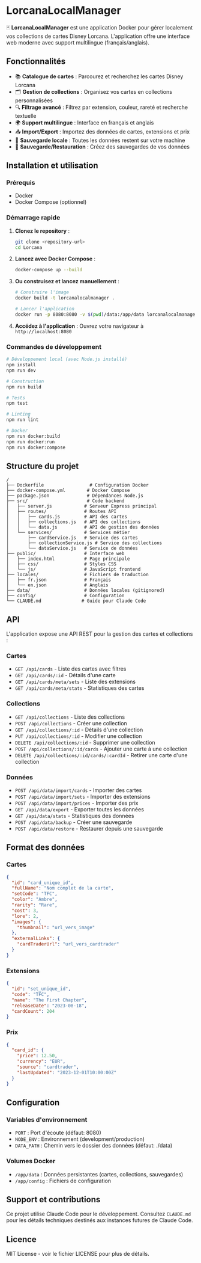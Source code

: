 # LorcanaLocalManager

🃏 **LorcanaLocalManager** est une application Docker pour gérer localement vos collections de cartes Disney Lorcana. L'application offre une interface web moderne avec support multilingue (français/anglais).

## Fonctionnalités

- 📚 **Catalogue de cartes** : Parcourez et recherchez les cartes Disney Lorcana
- 🗂️ **Gestion de collections** : Organisez vos cartes en collections personnalisées
- 🔍 **Filtrage avancé** : Filtrez par extension, couleur, rareté et recherche textuelle
- 🌍 **Support multilingue** : Interface en français et anglais
- 📥 **Import/Export** : Importez des données de cartes, extensions et prix
- 💾 **Sauvegarde locale** : Toutes les données restent sur votre machine
- 🔄 **Sauvegarde/Restauration** : Créez des sauvegardes de vos données

## Installation et utilisation

### Prérequis

- Docker
- Docker Compose (optionnel)

### Démarrage rapide

1. **Clonez le repository** :
   ```bash
   git clone <repository-url>
   cd Lorcana
   ```

2. **Lancez avec Docker Compose** :
   ```bash
   docker-compose up --build
   ```

3. **Ou construisez et lancez manuellement** :
   ```bash
   # Construire l'image
   docker build -t lorcanalocalmanager .
   
   # Lancer l'application
   docker run -p 8080:8080 -v $(pwd)/data:/app/data lorcanalocalmanager
   ```

4. **Accédez à l'application** :
   Ouvrez votre navigateur à `http://localhost:8080`

### Commandes de développement

```bash
# Développement local (avec Node.js installé)
npm install
npm run dev

# Construction
npm run build

# Tests
npm test

# Linting
npm run lint

# Docker
npm run docker:build
npm run docker:run
npm run docker:compose
```

## Structure du projet

```
/
├── Dockerfile                 # Configuration Docker
├── docker-compose.yml        # Docker Compose
├── package.json              # Dépendances Node.js
├── src/                      # Code backend
│   ├── server.js            # Serveur Express principal
│   ├── routes/              # Routes API
│   │   ├── cards.js         # API des cartes
│   │   ├── collections.js   # API des collections
│   │   └── data.js          # API de gestion des données
│   └── services/            # Services métier
│       ├── cardService.js   # Service des cartes
│       ├── collectionService.js # Service des collections
│       └── dataService.js   # Service de données
├── public/                  # Interface web
│   ├── index.html           # Page principale
│   ├── css/                 # Styles CSS
│   └── js/                  # JavaScript frontend
├── locales/                 # Fichiers de traduction
│   ├── fr.json              # Français
│   └── en.json              # Anglais
├── data/                    # Données locales (gitignored)
├── config/                  # Configuration
└── CLAUDE.md               # Guide pour Claude Code
```

## API

L'application expose une API REST pour la gestion des cartes et collections :

### Cartes
- `GET /api/cards` - Liste des cartes avec filtres
- `GET /api/cards/:id` - Détails d'une carte
- `GET /api/cards/meta/sets` - Liste des extensions
- `GET /api/cards/meta/stats` - Statistiques des cartes

### Collections
- `GET /api/collections` - Liste des collections
- `POST /api/collections` - Créer une collection
- `GET /api/collections/:id` - Détails d'une collection
- `PUT /api/collections/:id` - Modifier une collection
- `DELETE /api/collections/:id` - Supprimer une collection
- `POST /api/collections/:id/cards` - Ajouter une carte à une collection
- `DELETE /api/collections/:id/cards/:cardId` - Retirer une carte d'une collection

### Données
- `POST /api/data/import/cards` - Importer des cartes
- `POST /api/data/import/sets` - Importer des extensions
- `POST /api/data/import/prices` - Importer des prix
- `GET /api/data/export` - Exporter toutes les données
- `GET /api/data/stats` - Statistiques des données
- `POST /api/data/backup` - Créer une sauvegarde
- `POST /api/data/restore` - Restaurer depuis une sauvegarde

## Format des données

### Cartes
```json
{
  "id": "card_unique_id",
  "fullName": "Nom complet de la carte",
  "setCode": "TFC",
  "color": "Ambre",
  "rarity": "Rare",
  "cost": 3,
  "lore": 2,
  "images": {
    "thumbnail": "url_vers_image"
  },
  "externalLinks": {
    "cardTraderUrl": "url_vers_cardtrader"
  }
}
```

### Extensions
```json
{
  "id": "set_unique_id",
  "code": "TFC",
  "name": "The First Chapter",
  "releaseDate": "2023-08-18",
  "cardCount": 204
}
```

### Prix
```json
{
  "card_id": {
    "price": 12.50,
    "currency": "EUR",
    "source": "cardtrader",
    "lastUpdated": "2023-12-01T10:00:00Z"
  }
}
```

## Configuration

### Variables d'environnement

- `PORT` : Port d'écoute (défaut: 8080)
- `NODE_ENV` : Environnement (development/production)
- `DATA_PATH` : Chemin vers le dossier des données (défaut: ./data)

### Volumes Docker

- `/app/data` : Données persistantes (cartes, collections, sauvegardes)
- `/app/config` : Fichiers de configuration

## Support et contributions

Ce projet utilise Claude Code pour le développement. Consultez `CLAUDE.md` pour les détails techniques destinés aux instances futures de Claude Code.

## Licence

MIT License - voir le fichier LICENSE pour plus de détails.